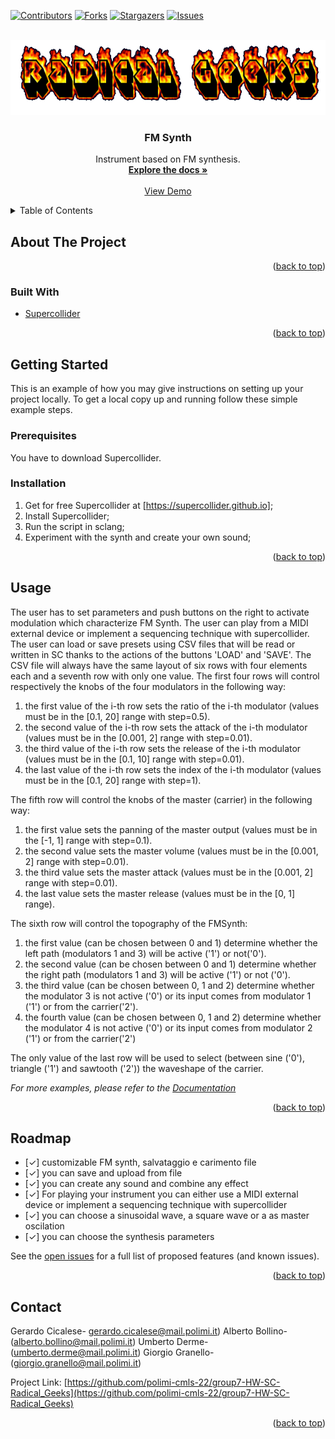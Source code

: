 <div id="top"></div>
<!--
*** Thanks for checking out the Best-README-Template. If you have a suggestion
*** that would make this better, please fork the repo and create a pull request
*** or simply open an issue with the tag "enhancement".
*** Don't forget to give the project a star!
*** Thanks again! Now go create something AMAZING! :D
-->



<!-- PROJECT SHIELDS -->
<!--
*** I'm using markdown "reference style" links for readability.
*** Reference links are enclosed in brackets [ ] instead of parentheses ( ).
*** See the bottom of this document for the declaration of the reference variables
*** for contributors-url, forks-url, etc. This is an optional, concise syntax you may use.
*** https://www.markdownguide.org/basic-syntax/#reference-style-links
-->
[![Contributors][contributors-shield]][contributors-url]
[![Forks][forks-shield]][forks-url]
[![Stargazers][stars-shield]][stars-url]
[![Issues][issues-shield]][issues-url]





<!-- PROJECT LOGO -->
<br />
<div align="center">
  <a href="https://github.com/polimi-cmls-22/group7-HW-SC-Radical_Geeks">
    <img src="logo.png" alt="Logo" width="640" height="120">
  </a>

<h3 align="center">FM Synth</h3>

  <p align="center">
   Instrument based on FM synthesis.
    <br />
    <a href="https://github.com/polimi-cmls-22/group7-HW-SC-Radical_Geeks"><strong>Explore the docs »</strong></a>
    <br />
    <br />
    <a href="https://github.com/polimi-cmls-22/group7-HW-SC-Radical_Geeks">View Demo</a>
  </p>
</div>



<!-- TABLE OF CONTENTS -->
<details>
  <summary>Table of Contents</summary>
  <ol>
    <li>
      <a href="#about-the-project">About The Project</a>
      <ul>
        <li><a href="#built-with">Built With</a></li>
      </ul>
    </li>
    <li>
      <a href="#getting-started">Getting Started</a>
      <ul>
        <li><a href="#prerequisites">Prerequisites</a></li>
        <li><a href="#installation">Installation</a></li>
      </ul>
    </li>
    <li><a href="#usage">Usage</a></li>
    <li><a href="#roadmap">Roadmap</a></li>
    <li><a href="#contact">Contact</a></li>

  </ol>
</details>



<!-- ABOUT THE PROJECT -->
## About The Project

<p align="right">(<a href="#top">back to top</a>)</p>

### Built With

* [Supercollider](https://supercollider.github.io/)


<p align="right">(<a href="#top">back to top</a>)</p>



<!-- GETTING STARTED -->
## Getting Started

This is an example of how you may give instructions on setting up your project locally.
To get a local copy up and running follow these simple example steps.

### Prerequisites
You have to download Supercollider.
### Installation

1. Get for free Supercollider at [https://supercollider.github.io];
2. Install Supercollider;  
3. Run the script in sclang;
4. Experiment with the synth and create your own sound;
   

<p align="right">(<a href="#top">back to top</a>)</p>

 

<!-- USAGE EXAMPLES -->
## Usage

The user has to set parameters and push buttons on the right to activate modulation which characterize FM Synth.
The user can play from a MIDI external device or implement a sequencing technique with supercollider.
The user can load or save presets using CSV files that will be read or written in SC thanks to the actions of the buttons 'LOAD' and 'SAVE'. The CSV file will always have the same layout of six rows with four elements each and a seventh row with only one value.
The first four rows will control respectively the knobs of the four modulators in the following way:
1.	the first value of the i-th row sets the ratio of the i-th modulator (values must be in the [0.1, 20] range with step=0.5). 
2.	the second value of the i-th row sets the attack of the i-th modulator (values must be in the [0.001, 2] range with step=0.01). 
3.	the third value of the i-th row sets the release of the i-th modulator (values must be in the [0.1, 10] range with step=0.01). 
4.	the last value of the i-th row sets the index of the i-th modulator (values must be in the [0.1, 20] range with step=1). 
		
The fifth row will control the knobs of the master (carrier) in the following way:
1.	the first value sets the panning of the master output (values must be in the [-1, 1] range with step=0.1). 
2.	the second value sets the master volume (values must be in the [0.001, 2] range with step=0.01).
3.	the third value sets the master attack (values must be in the [0.001, 2] range with step=0.01). 
4.	the last value sets the master release (values must be in the [0, 1] range). 

The sixth row will control the topography of the FMSynth:
1.	the first value (can be chosen between 0 and 1) determine whether the left path (modulators 1 and 3) will be active ('1') or not('0').
2.	the second value (can be chosen between 0 and 1) determine whether the right path (modulators 1 and 3) will be active ('1') or not ('0').
3.	the third value (can be chosen between 0, 1 and 2) determine whether the modulator 3 is not active ('0') or its input comes from modulator 1 ('1') or from the carrier('2').
4.	the fourth value (can be chosen between 0, 1 and 2) determine whether the modulator 4 is not active ('0') or its input comes from modulator 2 ('1') or from the carrier('2')	

The only value of the last row will be used to select (between sine ('0'), triangle ('1') and sawtooth ('2')) the waveshape of the carrier.




_For more examples, please refer to the [Documentation](https://example.com)_

<p align="right">(<a href="#top">back to top</a>)</p>



<!-- ROADMAP -->
## Roadmap

- [✓] customizable FM synth, salvataggio e carimento file 
- [✓] you can save and upload from file
- [✓] you can create any sound and combine any effect
- [✓] For playing your instrument you can either use a MIDI external device or implement a sequencing technique with supercollider
- [✓] you can choose a sinusoidal wave, a square wave or a as master oscilation 
- [✓] you can choose the synthesis parameters

See the [open issues](https://github.com/polimi-cmls-22/group7-HW-SC-Radical_Geeks/issues) for a full list of proposed features (and known issues).

<p align="right">(<a href="#top">back to top</a>)</p>




<!-- CONTACT -->
## Contact

Gerardo Cicalese- gerardo.cicalese@mail.polimi.it)
Alberto Bollino- (alberto.bollino@mail.polimi.it)
Umberto Derme- (umberto.derme@mail.polimi.it)
Giorgio Granello- (giorgio.granello@mail.polimi.it)

Project Link: [https://github.com/polimi-cmls-22/group7-HW-SC-Radical_Geeks](https://github.com/polimi-cmls-22/group7-HW-SC-Radical_Geeks)

<p align="right">(<a href="#top">back to top</a>)</p>



<!-- MARKDOWN LINKS & IMAGES -->
<!-- https://www.markdownguide.org/basic-syntax/#reference-style-links -->
[contributors-shield]: https://img.shields.io/github/contributors/polimi-cmls-22/group7-hw-SC-Radical_Geeks.svg?style=for-the-badge
[contributors-url]: https://github.com/polimi-cmls-22/group7-hw-SC-Radical_Geeks/graphs/contributors
[forks-shield]: https://img.shields.io/github/forks/polimi-cmls-22/group7-hw-SC-Radical_Geeks.svg?style=for-the-badge
[forks-url]: https://github.com/polimi-cmls-22/group7-hw-SC-Radical_Geeks/network/members
[stars-shield]: https://img.shields.io/github/stars/polimi-cmls-22/group7-hw-SC-Radical_Geeks.svg?style=for-the-badge
[stars-url]: https://github.com/polimi-cmls-22/repo_name/stargazers
[issues-shield]: https://img.shields.io/github/issues/polimi-cmls-22/group7-hw-SC-Radical_Geeks.svg?style=for-the-badge
[issues-url]: https://github.com/polimi-cmls-22/group7-hw-SC-Radical_Geeks/issues
[license-shield]: https://img.shields.io/github/license/polimi-cmls-22/group7-hw-SC-Radical_Geeks.svg?style=for-the-badge
[license-url]: https://github.com/polimi-cmls-22/group7-hw-SC-Radical_Geeks/blob/master/LICENSE.txt
[linkedin-shield]: https://img.shields.io/badge/-LinkedIn-black.svg?style=for-the-badge&logo=linkedin&colorB=555
[product-screenshot]: images/screenshot.png
